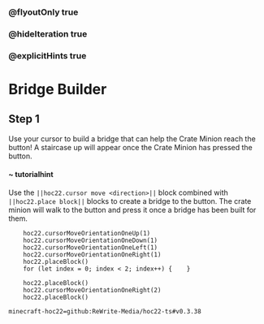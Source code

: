 ### @flyoutOnly true
### @hideIteration true
### @explicitHints true


# Bridge Builder

## Step 1
Use your cursor to build a bridge that can help the Crate Minion reach the button! A staircase up will appear once the Crate Minion has pressed the button.

#### ~ tutorialhint 
Use the ``||hoc22.cursor move <direction>||`` block combined with ``||hoc22.place block||`` blocks to create a bridge to the button. The crate minion will walk to the button and press it once a bridge has been built for them.



```ghost
    hoc22.cursorMoveOrientationOneUp(1)
    hoc22.cursorMoveOrientationOneDown(1)
    hoc22.cursorMoveOrientationOneLeft(1)
    hoc22.cursorMoveOrientationOneRight(1)
    hoc22.placeBlock()
    for (let index = 0; index < 2; index++) {    }
```
```template
    hoc22.placeBlock()
    hoc22.cursorMoveOrientationOneRight(2)  
    hoc22.placeBlock() 
```
```package
minecraft-hoc22=github:ReWrite-Media/hoc22-ts#v0.3.38
```